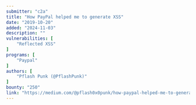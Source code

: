 ```yaml
---
submitter: "c2a"
title: "How PayPal helped me to generate XSS"
date: "2019-10-20"
added: "2024-11-03"
description: ""
vulnerabilities: [
    "Reflected XSS"
]
programs: [
    "Paypal"
]
authors: [
    "Pflash Punk (@PflashPunk)"
]
bounty: "250"
link: "https://medium.com/@pflash0x0punk/how-paypal-helped-me-to-generate-xss-9408c0931add"
---
```




